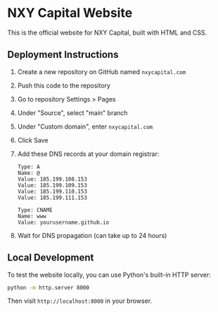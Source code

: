 # NXY Capital Website

This is the official website for NXY Capital, built with HTML and CSS.

## Deployment Instructions

1. Create a new repository on GitHub named `nxycapital.com`
2. Push this code to the repository
3. Go to repository Settings > Pages
4. Under "Source", select "main" branch
5. Under "Custom domain", enter `nxycapital.com`
6. Click Save
7. Add these DNS records at your domain registrar:
   ```
   Type: A
   Name: @
   Value: 185.199.108.153
   Value: 185.199.109.153
   Value: 185.199.110.153
   Value: 185.199.111.153

   Type: CNAME
   Name: www
   Value: yourusername.github.io
   ```

8. Wait for DNS propagation (can take up to 24 hours)

## Local Development

To test the website locally, you can use Python's built-in HTTP server:

```bash
python -m http.server 8000
```

Then visit `http://localhost:8000` in your browser.
